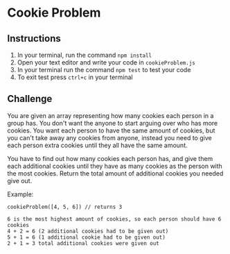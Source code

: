 # Cookie Problem

## Instructions

1.  In your terminal, run the command `npm install`
2.  Open your text editor and write your code in `cookieProblem.js`
3.  In your terminal run the command `npm test` to test your code
4.  To exit test press `ctrl+c` in your terminal

## Challenge

You are given an array representing how many cookies each person in a group has. You don't want the anyone to start arguing over who has more cookies. You want each person to have the same amount of cookies, but you can't take away any cookies from anyone, instead you need to give each person extra cookies until they all have the same amount.

You have to find out how many cookies each person has, and give them each additional cookies until they have as many cookies as the person with the most cookies. Return the total amount of additional cookies you needed give out.

Example:

```
cookieProblem([4, 5, 6]) // returns 3

6 is the most highest amount of cookies, so each person should have 6 cookies
4 + 2 = 6 (2 additional cookies had to be given out)
5 + 1 = 6 (1 additional cookie had to be given out)
2 + 1 = 3 total additional cookies were given out
```
 